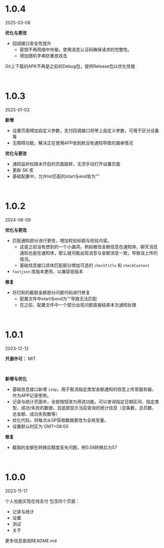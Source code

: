 <br>

# 1.0.4

2025-03-08

**优化与更改**

* 回调接口安全性提升
    * 密钥不再网络中传输，使用消息认证码确保请求的完整性。
    * 增加随机字串防重放攻击

Git上下载的APK不再是之前的Debug包，提供Release包以优化性能

<br>

# 1.0.3

2025-01-03

**新增**

* 设置页面增加自定义参数，支付回调接口将带上自定义参数，可用于区分设备等
* 无障碍功能，解决正在使用APP收到款没有通知导致的漏单情况

**优化与更改**

* 通知监听权限未开启的页面跳转，无须手动打开设置页面
* 更新 SK 库
* 基础配置中，允许list匹配的start与end皆为""

<br>

# 1.0.2

2024-06-09

**优化与更改**

* 匹配通知部分进行更改，增加校验标题与校验内容。
    * 这是之前没有想到的一个小漏洞，例如微信金额信息在通知体，聊天消息通知也是在通知体，那么就可能出现消息与金额消息一致，导致误上传的情况。
    * 基础信息接口具体匹配部分增加可选的 `checkTitle` 和 `checkContent`
* `fastjson` 库版本更改，以兼容低版本

**修复**

* 将已知的截取金额部分问题代码进行修复
    * 配置文件中start与end为""导致无法匹配
    * 在之前，配置文件中一个部分出现问题直接结束本次通知处理

<br>

# 1.0.1

2023-12-12

**开源许可：** MIT

<br>

**新增与优化**

* 基础信息接口新增 `isUp`，用于取消指定类型金额通知的信息上传至服务器，作为APP记录使用。
* 记录与统计页面中，全部按钮改为筛选功能，可以查询指定日期区间、指定类型、成功/失败的数据，且底部显示当前查询的统计信息（总条数，总页数、总金额、成功失败数等）
* 优化代码，将每次从SP获取数据更改为全局变量。
* 设置默认时区为 GMT+08:00

**修复**

* 截取的金额在转换后精度丢失问题，例0.58转换后为57

<br>

# 1.0.0

2023-11-17

个人也能实现在线支付
包含四个页面：

- 记录与统计
- 设置
- 测试
- 关于

更多信息查阅README.md

<br>